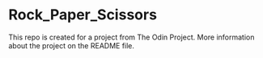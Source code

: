 # Rock_Paper_Scissors
This repo is created for a project from The Odin Project. More information about the project on the README file.
